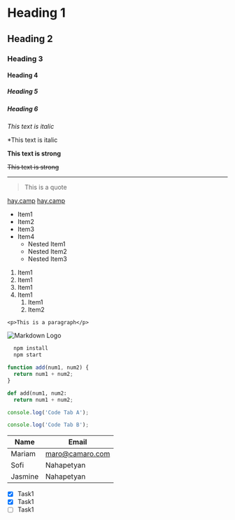 <!-- Headings -->

# Heading 1

## Heading 2

### Heading 3

#### Heading 4

##### Heading 5

##### Heading 6

<!-- Italics -->

_This text is italic_

<!-- Escape -->

\*This text is italic

<!-- Strong -->

**This text is strong**

<!-- Strike -->

~~This text is strong~~

<!-- Horizontal Rule -->

---

<!-- Blockquote -->

> This is a quote

<!-- Links -->

[hay.camp](https://www.hay.camp)
[hay.camp](https://www.hay.camp 'hay.camp')

<!-- UL -->

- Item1
- Item2
- Item3
- Item4
  - Nested Item1
  - Nested Item2
  - Nested Item3

<!-- OL -->

1. Item1
2. Item1
3. Item1
4. Item1
   1. Item1
   2. Item2

<!-- Inline Code Block -->

`<p>This is a paragraph</p>`

<!-- Images -->

![Markdown Logo](https://markdown-here.com/img/icon256.png)

<!-- Github Markdown -->

<!-- Code Blocks -->

```bash
  npm install
  npm start
```

```javascript
function add(num1, num2) {
  return num1 + num2;
}
```

```python
def add(num1, num2:
  return num1 + num2;
```

```javascript I'm A tab
console.log('Code Tab A');
```

```javascript I'm tab B
console.log('Code Tab B');
```

<!-- Tables -->

| Name    | Email           |
| ------- | --------------- |
| Mariam  | maro@camaro.com |
| Sofi    | Nahapetyan      |
| Jasmine | Nahapetyan      |

<!-- Task Lists -->

- [x] Task1
- [x] Task1
- [ ] Task1
